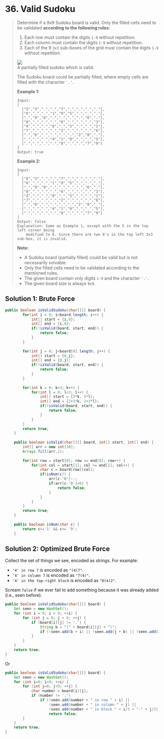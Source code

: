 # 36. Valid Sudoku

> Determine if a 9x9 Sudoku board is valid. Only the filled cells need to be validated **according to the following rules**:
>
> 1. Each row must contain the digits `1-9` without repetition.
> 2. Each column must contain the digits `1-9` without repetition.
> 3. Each of the 9 `3x3` sub-boxes of the grid must contain the digits `1-9` without repetition.
>
> ![](https://upload.wikimedia.org/wikipedia/commons/thumb/f/ff/Sudoku-by-L2G-20050714.svg/250px-Sudoku-by-L2G-20050714.svg.png)  
> A partially filled sudoku which is valid.
>
> The Sudoku board could be partially filled, where empty cells are filled with the character `'.'`.
>
> **Example 1:**
>
> ```text
> Input:
> [
>   ["5","3",".",".","7",".",".",".","."],
>   ["6",".",".","1","9","5",".",".","."],
>   [".","9","8",".",".",".",".","6","."],
>   ["8",".",".",".","6",".",".",".","3"],
>   ["4",".",".","8",".","3",".",".","1"],
>   ["7",".",".",".","2",".",".",".","6"],
>   [".","6",".",".",".",".","2","8","."],
>   [".",".",".","4","1","9",".",".","5"],
>   [".",".",".",".","8",".",".","7","9"]
> ]
> Output: true
> ```
>
> **Example 2:**
>
> ```text
> Input:
> [
>   ["8","3",".",".","7",".",".",".","."],
>   ["6",".",".","1","9","5",".",".","."],
>   [".","9","8",".",".",".",".","6","."],
>   ["8",".",".",".","6",".",".",".","3"],
>   ["4",".",".","8",".","3",".",".","1"],
>   ["7",".",".",".","2",".",".",".","6"],
>   [".","6",".",".",".",".","2","8","."],
>   [".",".",".","4","1","9",".",".","5"],
>   [".",".",".",".","8",".",".","7","9"]
> ]
> Output: false
> Explanation: Same as Example 1, except with the 5 in the top left corner being 
>     modified to 8. Since there are two 8's in the top left 3x3 sub-box, it is invalid.
> ```
>
> **Note:**
>
> * A Sudoku board \(partially filled\) could be valid but is not necessarily solvable.
> * Only the filled cells need to be validated according to the mentioned rules.
> * The given board contain only digits `1-9` and the character `'.'`.
> * The given board size is always `9x9`.

## Solution 1: Brute Force

```java
public boolean isValidSudoku(char[][] board) {
        for(int i = 0; i<board.length; i++) {
            int[] start = {i,0};
            int[] end = {i,8};
            if(!isValid(board, start, end)) {
                return false;
            }
        }
        
        for(int j = 0; j<board[0].length; j++) {
            int[] start = {0,j};
            int[] end = {8,j};
            if(!isValid(board, start, end)) {
                return false;
            }
        }
        
        for(int k = 0; k<3; k++) {
            for(int l = 0; l<3; l++) {
                int[] start = {3*k, 3*l};
                int[] end = {2+3*k, 2+3*l};
                if(!isValid(board, start, end)) {
                    return false;
                }
            }
        }
        return true;
    }
    
    public boolean isValid(char[][] board, int[] start, int[] end) {
        int[] arr = new int[10];
        Arrays.fill(arr,1);
        
        for(int row = start[0]; row <= end[0]; row++) {
            for(int col = start[1]; col <= end[1]; col++) {
                char c = board[row][col];
                if(isNum(c)) {
                    arr[c-'0']--;
                    if(arr[c-'0']<0) {
                        return false;
                    }
                }
            }
        }
        return true;
    }
    
    public boolean isNum(char c) {
        return c>='1' && c<= '9';
    }
```

## Solution 2: Optimized Brute Force

Collect the set of things we see, encoded as strings. For example:

* `'4' in row 7` is encoded as `"(4)7"`.
* `'4' in column 7` is encoded as `"7(4)"`.
* `'4' in the top-right block` is encoded as `"0(4)2"`.

Scream `false` if we ever fail to add something because it was already added \(i.e., seen before\).

```java
public boolean isValidSudoku(char[][] board) {
    Set seen = new HashSet();
    for (int i = 0; i < 9; ++i) {
        for (int j = 0; j < 9; ++j) {
            if (board[i][j] != '.') {
                String b = "(" + board[i][j] + ")";
                if (!seen.add(b + i) || !seen.add(j + b) || !seen.add(i / 3 + b + j / 3)) return false;
            }
        }
    }
    return true;
}
```

Or

```java
public boolean isValidSudoku(char[][] board) {
    Set seen = new HashSet();
    for (int i=0; i<9; ++i) {
        for (int j=0; j<9; ++j) {
            char number = board[i][j];
            if (number != '.')
                if (!seen.add(number + " in row " + i) ||
                    !seen.add(number + " in column " + j) ||
                    !seen.add(number + " in block " + i/3 + "-" + j/3))
                    return false;
        }
    }
    return true;
}
```

